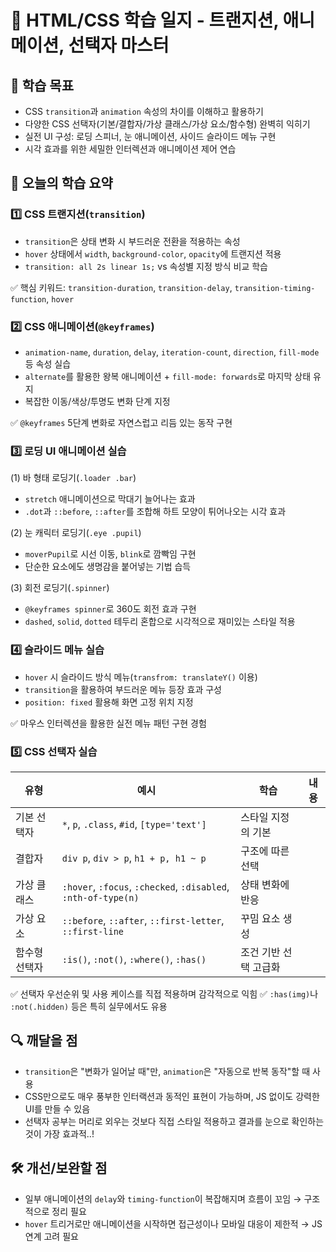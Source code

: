 # 📘 HTML/CSS 학습 일지 - 트랜지션, 애니메이션, 선택자 마스터

## 🎯 학습 목표

- CSS `transition`과 `animation` 속성의 차이를 이해하고 활용하기
- 다양한 CSS 선택자(기본/결합자/가상 클래스/가상 요소/함수형) 완벽히 익히기
- 실전 UI 구성: 로딩 스피너, 눈 애니메이션, 사이드 슬라이드 메뉴 구현
- 시각 효과를 위한 세밀한 인터렉션과 애니메이션 제어 연습

## 📌 오늘의 학습 요약

### 1️⃣ CSS 트랜지션(`transition`)

- `transition`은 상태 변화 시 부드러운 전환을 적용하는 속성
- `hover` 상태에서 `width`, `background-color`, `opacity`에 트랜지션 적용
- `transition: all 2s linear 1s;` vs 속성별 지정 방식 비교 학습

✅ 핵심 키워드: `transition-duration`, `transition-delay`, `transition-timing-function`, `hover`

### 2️⃣ CSS 애니메이션(`@keyframes`)

- `animation-name`, `duration`, `delay`, `iteration-count`, `direction`, `fill-mode` 등 속성 실습
- `alternate`를 활용한 왕복 애니메이션 + `fill-mode: forwards`로 마지막 상태 유지
- 복잡한 이동/색상/투명도 변화 단계 지정

✅ `@keyframes` 5단계 변화로 자연스럽고 리듬 있는 동작 구현

### 3️⃣ 로딩 UI 애니메이션 실습

(1) 바 형태 로딩기(`.loader .bar`)

- `stretch` 애니메이션으로 막대기 늘어나는 효과
- `.dot`과 `::before`, `::after`를 조합해 하트 모양이 튀어나오는 시각 효과

(2) 눈 캐릭터 로딩기(`.eye .pupil`)

- `moverPupil`로 시선 이동, `blink`로 깜빡임 구현
- 단순한 요소에도 생명감을 붙어넣는 기법 습득

(3) 회전 로딩기(`.spinner`)

- `@keyframes spinner`로 360도 회전 효과 구현
- `dashed`, `solid`, `dotted` 테두리 혼합으로 시각적으로 재미있는 스타일 적용

### 4️⃣ 슬라이드 메뉴 실습

- `hover` 시 슬라이드 방식 메뉴(`transfrom: translateY()` 이용)
- `transition`을 활용하여 부드러운 메뉴 등장 효과 구성
- `position: fixed` 활용해 화면 고정 위치 지정

✅ 마우스 인터렉션을 활용한 실전 메뉴 패턴 구현 경험

### 5️⃣ CSS 선택자 실습

| 유형          | 예시                                                           | 학습                  | 내용 |
| ------------- | -------------------------------------------------------------- | --------------------- | ---- |
| 기본 선택자   | `*`, `p`, `.class`, `#id`, `[type='text']`                     | 스타일 지정의 기본    |
| 결합자        | `div p`, `div > p`, `h1 + p, h1 ~ p`                           | 구조에 따른 선택      |
| 가상 클래스   | `:hover`, `:focus`, `:checked`, `:disabled`, `:nth-of-type(n)` | 상태 변화에 반응      |
| 가상 요소     | `::before`, `::after`, `::first-letter`, `::first-line`        | 꾸밈 요소 생성        |
| 함수형 선택자 | `:is()`, `:not()`, `:where()`, `:has()`                        | 조건 기반 선택 고급화 |

✅ 선택자 우선순위 및 사용 케이스를 직접 적용하며 감각적으로 익힘
✅ `:has(img)`나 `:not(.hidden)` 등은 특히 실무에서도 유용

## 🔍 깨달을 점

- `transition`은 "변화가 일어날 때"만, `animation`은 "자동으로 반복 동작"할 때 사용
- CSS만으로도 매우 풍부한 인터랙션과 동적인 표현이 가능하며, JS 없이도 강력한 UI를 만들 수 있음
- 선택자 공부는 머리로 외우는 것보다 직접 스타일 적용하고 결과를 눈으로 확인하는 것이 가장 효과적..!

## 🛠 개선/보완할 점

- 일부 애니메이션의 `delay`와 `timing-function`이 복잡해지며 흐름이 꼬임 → 구조적으로 정리 필요
- `hover` 트리거로만 애니메이션을 시작하면 접근성이나 모바일 대응이 제한적 → JS 연계 고려 필요
